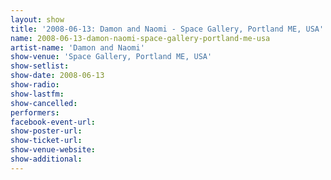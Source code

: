 ```yaml
---
layout: show
title: '2008-06-13: Damon and Naomi - Space Gallery, Portland ME, USA'
name: 2008-06-13-damon-naomi-space-gallery-portland-me-usa
artist-name: 'Damon and Naomi'
show-venue: 'Space Gallery, Portland ME, USA'
show-setlist: 
show-date: 2008-06-13
show-radio: 
show-lastfm: 
show-cancelled: 
performers: 
facebook-event-url: 
show-poster-url: 
show-ticket-url: 
show-venue-website: 
show-additional: 
---
```


